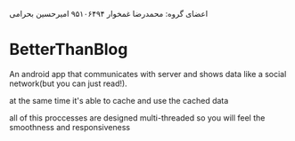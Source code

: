 اعضای گروه:
محمدرضا غمخوار ۹۵۱۰۶۴۹۴
امیرحسین بحرامی 
# BetterThanBlog
<p>An android app that communicates with server and shows data like a social network(but you can just read!).</p>
at the same time it's able to cache and use the cached data
<p> all of this proccesses are designed multi-threaded so you will feel the smoothness and responsiveness </p>
